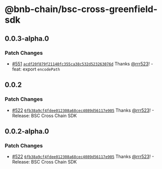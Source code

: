# @bnb-chain/bsc-cross-greenfield-sdk

## 0.0.3-alpha.0

### Patch Changes

- [#551](https://github.com/bnb-chain/greenfield-js-sdk/pull/551)
  [`acdf20f879f21140fc355ca38c532d523263076d`](https://github.com/bnb-chain/greenfield-js-sdk/commit/acdf20f879f21140fc355ca38c532d523263076d)
  Thanks [@rrr523](https://github.com/rrr523)! - feat: export `encodePath`

## 0.0.2

### Patch Changes

- [#522](https://github.com/bnb-chain/greenfield-js-sdk/pull/522)
  [`6fb38a9cf4fdee012308a68cec4089d56117e905`](https://github.com/bnb-chain/greenfield-js-sdk/commit/6fb38a9cf4fdee012308a68cec4089d56117e905)
  Thanks [@rrr523](https://github.com/rrr523)! - Release: BSC Cross Chain SDK

## 0.0.2-alpha.0

### Patch Changes

- [#522](https://github.com/bnb-chain/greenfield-js-sdk/pull/522)
  [`6fb38a9cf4fdee012308a68cec4089d56117e905`](https://github.com/bnb-chain/greenfield-js-sdk/commit/6fb38a9cf4fdee012308a68cec4089d56117e905)
  Thanks [@rrr523](https://github.com/rrr523)! - Release: BSC Cross Chain SDK
